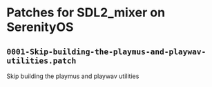 # Patches for SDL2_mixer on SerenityOS

## `0001-Skip-building-the-playmus-and-playwav-utilities.patch`

Skip building the playmus and playwav utilities


